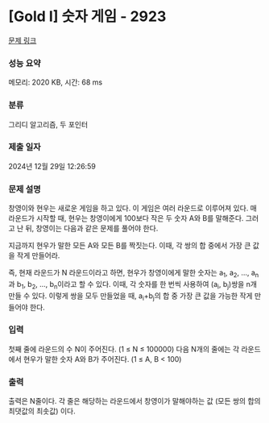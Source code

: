 # [Gold I] 숫자 게임 - 2923 

[문제 링크](https://www.acmicpc.net/problem/2923) 

### 성능 요약

메모리: 2020 KB, 시간: 68 ms

### 분류

그리디 알고리즘, 두 포인터

### 제출 일자

2024년 12월 29일 12:26:59

### 문제 설명

<p>창영이와 현우는 새로운 게임을 하고 있다. 이 게임은 여러 라운드로 이루어져 있다. 매 라운드가 시작할 때, 현우는 창영이에게 100보다 작은 두 숫자 A와 B를 말해준다. 그러고 난 뒤, 창영이는 다음과 같은 문제를 풀어야 한다. </p>

<p>지금까지 현우가 말한 모든 A와 모든 B를 짝짓는다. 이때, 각 쌍의 합 중에서 가장 큰 값을 작게 만들어라.</p>

<p>즉, 현재 라운드가 N 라운드이라고 하면, 현우가 창영이에게 말한 숫자는 a<sub>1</sub>, a<sub>2</sub>, ..., a<sub>n</sub> 과 b<sub>1</sub>, b<sub>2</sub>, ..., b<sub>n</sub>이라고 할 수 있다. 이때, 각 숫자를 한 번씩 사용하여 (a<sub>i</sub>, b<sub>j</sub>)쌍을 n개 만들 수 있다. 이렇게 쌍을 모두 만들었을 때, a<sub>i</sub>+b<sub>j</sub>의 합 중 가장 큰 값을 가능한 작게 만들어야 한다.</p>

### 입력 

 <p>첫째 줄에 라운드의 수 N이 주어진다. (1 ≤ N ≤ 100000) 다음 N개의 줄에는 각 라운드에서 현우가 말한 숫자 A와 B가 주어진다. (1 ≤ A, B < 100)</p>

### 출력 

 <p>출력은 N줄이다. 각 줄은 해당하는 라운드에서 창영이가 말해야하는 값 (모든 쌍의 합의 최댓값의 최솟값) 이다.</p>

